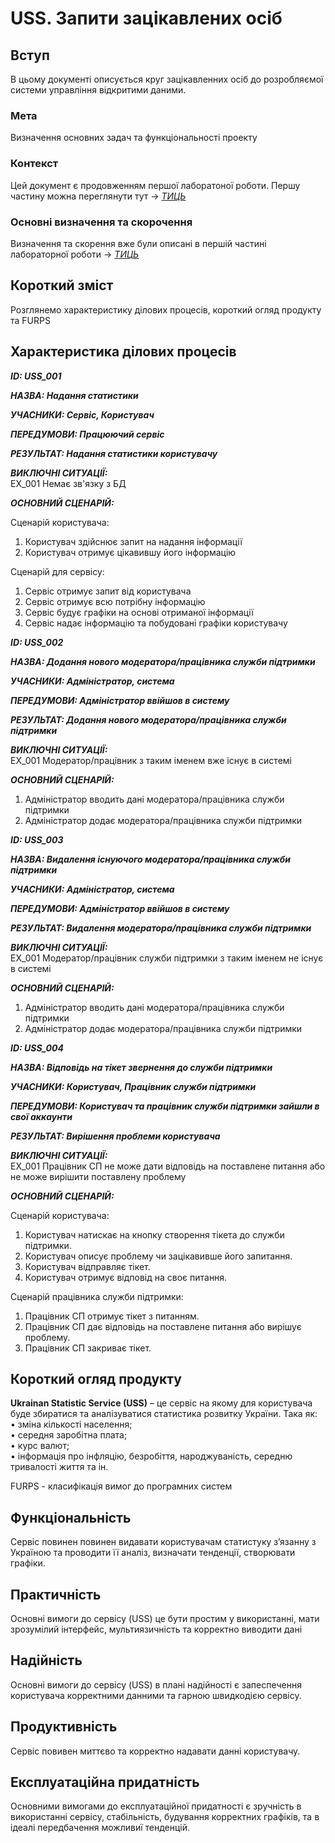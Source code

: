 # USS. Запити зацікавлених осіб

## Вступ

В цьому документі описується круг зацікавленних осіб до розробляємої системи управління відкритими даними.

### Мета 

Визначення основних задач та функціональності проекту

### Контекст

Цей документ є продовженням першої лаборатоної роботи. Першу частину можна переглянути тут → [*ТИЦЬ*](https://github.com/MaxiskaSN/database_basics_template/blob/master/docs/requirements/state-of-the-art.md)


### Основні визначення та скорочення

Визначення та скорення вже були описані в першій частині лабораторної роботи → [*ТИЦЬ*](https://github.com/MaxiskaSN/database_basics_template/blob/master/docs/requirements/state-of-the-art.md)


## Короткий зміст

Розглянемо характеристику ділових процесів, короткий огляд продукту та FURPS

## Характеристика ділових процесів
   
***ID: USS_001***
      
***НАЗВА: Надання статистики***
    
***УЧАСНИКИ: Сервіс, Користувач***

***ПЕРЕДУМОВИ: Працюючий сервіс***

***РЕЗУЛЬТАТ: Надання статистики користувачу***

***ВИКЛЮЧНІ СИТУАЦІЇ:***  
EX_001 Немає зв'язку з БД  

***ОСНОВНИЙ СЦЕНАРІЙ:***

Сценарій користувача:
1.	Користувач здійснює запит на надання інформації 
2. Користувач отримує цікавившу його інформацію  

Сценарій для сервісу:
1. Сервіс отримує запит від користувача 
2. Сервіс отримує всю потрібну інформацію 
3. Сервіс будує графіки на основі отриманої інформації 
4. Сервіс надає інформацію та побудовані графіки користувачу 

***ID: USS_002***
    
***НАЗВА: Додання нового модератора/працівника служби підтримки***
    
***УЧАСНИКИ: Адміністратор, система***

***ПЕРЕДУМОВИ: Адміністратор ввійшов в систему***

***РЕЗУЛЬТАТ: Додання нового модератора/працівника служби підтримки***

***ВИКЛЮЧНІ СИТУАЦІЇ:***  
EX_001 Модератор/працівник з таким іменем вже існує в системі

***ОСНОВНИЙ СЦЕНАРІЙ:***

1.	Адміністратор вводить дані модератора/працівника служби підтримки  
2.	Адміністратор додає модератора/працівника служби підтримки  

***ID: USS_003***
    
***НАЗВА: Видалення існуючого модератора/працівника служби підтримки***
    
***УЧАСНИКИ: Адміністратор, система***

***ПЕРЕДУМОВИ: Адміністратор ввійшов в систему***

***РЕЗУЛЬТАТ: Видалення модератора/працівника служби підтримки***

***ВИКЛЮЧНІ СИТУАЦІЇ:***  
EX_001 Модератор/працівник служби підтримки з таким іменем не існує в системі

***ОСНОВНИЙ СЦЕНАРІЙ:***

1.	Адміністратор вводить дані модератора/працівника служби підтримки  
2.	Адміністратор додає модератора/працівника служби підтримки  

***ID: USS_004***
    
***НАЗВА: Відповідь на тікет звернення до служби підтримки***
    
***УЧАСНИКИ: Користувач, Працівник служби підтримки***

***ПЕРЕДУМОВИ: Користувач та працівник служби підтримки зайшли в свої аккаунти***

***РЕЗУЛЬТАТ: Вирішення проблеми користувача***

***ВИКЛЮЧНІ СИТУАЦІЇ:***  
EX_001 Працівник СП не може дати відповідь на поставлене питання або не може вирішити поставлену проблему

***ОСНОВНИЙ СЦЕНАРІЙ:***

Сценарій користувача:
1.	Користувач натискає на кнопку створення тікета до служби підтримки.  
2. Користувач описує проблему чи зацікавивше його запитання.  
3. Користувач відправляє тікет.  
4. Користувач отримує відповід на своє питання.  

Сценарій працівника служби підтримки:  
1. Працівник СП отримує тікет з питанням.  
2. Працівник СП дає відповідь на поставлене питання або вирішує проблему.  
3. Працівник СП закриває тікет.  

## Короткий огляд продукту

**Ukrainan Statistic Service (USS)** – це сервіс на якому для користувача буде збиратися та аналізуватися статистика розвитку України. Така як:  
  • зміна кількості населення;  
  • середня заробітна плата;  
  • курс валют;  
  • інформація про інфляцію, безробіття, народжуваність, середню тривалості життя та ін.

FURPS - класифікація вимог до програмних систем


## Функціональність

Сервіс повинен повинен видавати користувачам статистуку з’язанну з Україною та проводити її аналіз, визначати тенденції, створювати графіки.

## Практичність

Основні вимоги до сервісу (USS) це бути простим у використанні, мати зрозумілий інтерфейс, мультиязичність та корректно виводити дані

## Надійність

Основні вимоги до сервісу (USS) в плані надійності є запеспечення користувача корректними данними та гарною швидкодією сервісу. 

## Продуктивність

Сервіс повивен миттєво та корректно надавати данні користувачу.

## Експлуатаційна придатність

Основними вимогами до експлуатаційної придатності є зручність в використанні сервісу, стабільність, будування корректних графіків, та в ідеалі передбачення можливиї тенденцій.
